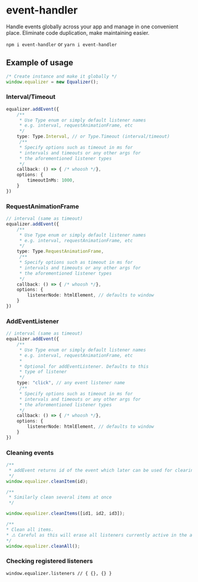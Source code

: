 # event-handler

Handle events globally across your app and manage in one convenient place.
Eliminate code duplication, make maintaining easier.

`npm i event-handler`
or
`yarn i event-handler`

## Example of usage
```typescript
/* Create instance and make it globally */
window.equalizer = new Equalizer();
```

### Interval/Timeout
```typescript
equalizer.addEvent({
    /**
     * Use Type enum or simply default listener names
     * e.g. interval, requestAnimationFrame, etc 
     */
    type: Type.Interval, // or Type.Timeout (interval/timeout)
     /**
     * Specify options such as timeout in ms for
     * intervals and timeouts or any other args for
     * the aforementioned listener types
     */
    callback: () => { /* whoosh */},
    options: {
        timeoutInMs: 1000,
    }
})
```

### RequestAnimationFrame
```typescript
// interval (same as timeout)
equalizer.addEvent({
    /**
     * Use Type enum or simply default listener names
     * e.g. interval, requestAnimationFrame, etc 
     */
    type: Type.RequestAnimationFrame,
     /**
     * Specify options such as timeout in ms for
     * intervals and timeouts or any other args for
     * the aforementioned listener types
     */
    callback: () => { /* whoosh */},
    options: {
        listenerNode: htmlElement, // defaults to window
    }
})
```

### AddEventListener
```typescript
// interval (same as timeout)
equalizer.addEvent({
    /**
     * Use Type enum or simply default listener names
     * e.g. interval, requestAnimationFrame, etc 
     * 
     * Optional for addEventListener. Defaults to this
     * type of listener
     */
    type: "click", // any event listener name
     /**
     * Specify options such as timeout in ms for
     * intervals and timeouts or any other args for
     * the aforementioned listener types
     */
    callback: () => { /* whoosh */},
    options: {
        listenerNode: htmlElement, // defaults to window
    }
})
```

### Cleaning events
```typescript
/**
 * addEvent returns id of the event which later can be used for clearing a specific item`
 */
window.equalizer.cleanItem(id);

/**
 * Similarly clean several items at once
 */

window.equalizer.cleanItems([id1, id2, id3]);

/**
* Clean all items.
* ⚠️ Careful as this will erase all listeners currently active in the app
*/
window.equalizer.cleanAll();
```

### Checking registered listeners
`window.equalizer.listeners // { {}, {} }`
